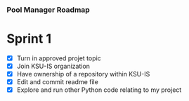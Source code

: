 ### Pool Manager Roadmap
# Sprint 1
- [x] Turn in approved projet topic
- [x] Join KSU-IS organization
- [x] Have ownership of a repository within KSU-IS
- [x] Edit and commit readme file
- [x] Explore and run other Python code relating to my project
